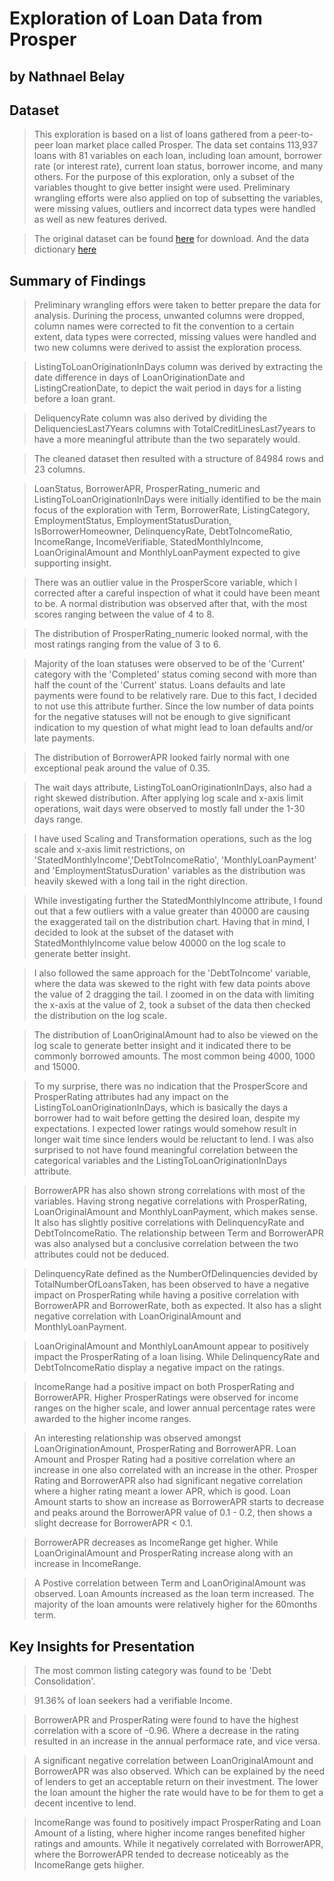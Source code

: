 # Exploration of Loan Data from Prosper
## by Nathnael Belay


## Dataset

> This exploration is based on a list of loans gathered from a peer-to-peer loan market place called Prosper. The data set contains 113,937 loans with 81 variables on each loan, including loan amount, borrower rate (or interest rate), current loan status, borrower income, and many others. For the purpose of this exploration, only a subset of the variables thought to give better insight were used. Preliminary wrangling efforts were also applied on top of subsetting the variables, were missing values, outliers and incorrect data types were handled as well as new features derived.

> The original dataset can be found [here](https://www.google.com/url?q=https://s3.amazonaws.com/udacity-hosted-downloads/ud651/prosperLoanData.csv&sa=D&ust=1581581520570000) for download. And the data dictionary [here](https://www.google.com/url?q=https://docs.google.com/spreadsheet/ccc?key%3D0AllIqIyvWZdadDd5NTlqZ1pBMHlsUjdrOTZHaVBuSlE%26usp%3Dsharing&sa=D&ust=1554486256024000)


## Summary of Findings

> Preliminary wrangling effors were taken to better prepare the data for analysis. Durining the process, unwanted columns were dropped, column names were corrected to fit the convention to a certain extent, data types were corrected, missing values were handled and two new columns were derived to assist the exploration process.

> ListingToLoanOriginationInDays column was derived by extracting the date difference in days of LoanOriginationDate and ListingCreationDate, to depict the wait period in days for a listing before a loan grant.

> DeliquencyRate column was also derived by dividing the DeliquenciesLast7Years columns with TotalCreditLinesLast7years to have a more meaningful attribute than the two separately would.

> The cleaned dataset then resulted with a structure of 84984 rows and 23 columns.

> LoanStatus, BorrowerAPR, ProsperRating_numeric and ListingToLoanOriginationInDays were initially identified to be the main focus of the exploration with Term, BorrowerRate, ListingCategory, EmploymentStatus, EmploymentStatusDuration, IsBorrowerHomeowner, DelinquencyRate, DebtToIncomeRatio, IncomeRange, IncomeVerifiable, StatedMonthlyIncome, LoanOriginalAmount and MonthlyLoanPayment expected to give supporting insight.

> There was an outlier value in the ProsperScore variable, which I corrected after a careful inspection of what it could have been meant to be. A normal distribution was observed after that, with the most scores ranging between the value of 4 to 8.

> The distribution of ProsperRating_numeric looked normal, with the most ratings ranging from the value of 3 to 6.

> Majority of the loan statuses were observed to be of the 'Current' category with the 'Completed' status coming second with more than half the count of the 'Current' status. Loans defaults and late payments were found to be relatively rare. Due to this fact, I decided to not use this attribute further. Since the low number of data points for the negative statuses will not be enough to give significant indication to my question of what might lead to loan defaults and/or late payments.

> The distribution of BorrowerAPR looked fairly normal with one exceptional peak around the value of 0.35.

> The wait days attribute, ListingToLoanOriginationInDays, also had a right skewed distribution. After applying log scale and x-axis limit operations, wait days were observed to mostly fall under the 1-30 days range.

> I have used Scaling and Transformation operations, such as the log scale and x-axis limit restrictions, on 'StatedMonthlyIncome','DebtToIncomeRatio', 'MonthlyLoanPayment' and 'EmploymentStatusDuration' variables as the distribution was heavily skewed with a long tail in the right direction.

> While investigating further the StatedMonthlyIncome attribute, I found out that a few outliers with a value greater than 40000 are causing the exaggerated tail on the distribution chart. Having that in mind, I decided to look at the subset of the dataset with StatedMonthlyIncome value below 40000 on the log scale to generate better insight.

> I also followed the same approach for the 'DebtToIncome' variable, where the data was skewed to the right with few data points above the value of 2 dragging the tail. I zoomed in on the data with limiting the x-axis at the value of 2, took a subset of the data then checked the distribution on the log scale.

> The distribution of LoanOriginalAmount had to also be viewed on the log scale to generate better insight and it indicated there to be commonly borrowed amounts. The most common being 4000, 1000 and 15000.

> To my surprise, there was no indication that the ProsperScore and ProsperRating attributes had any impact on the ListingToLoanOriginationInDays, which is basically the days a borrower had to wait before getting the desired loan, despite my expectations. I expected lower ratings would somehow result in longer wait time since lenders would be reluctant to lend. I was also surprised to not have found meaningful correlation between the categorical variables and the ListingToLoanOriginationInDays attribute.

> BorrowerAPR has also shown strong correlations with most of the variables. Having strong negative correlations with ProsperRating, LoanOriginalAmount and MonthlyLoanPayment, which makes sense. It also has slightly positive correlations with DelinquencyRate and DebtToIncomeRatio. The relationship between Term and BorrowerAPR was also analysed but a conclusive correlation between the two attributes could not be deduced.

> DelinquencyRate defined as the NumberOfDelinquencies devided by TotalNumberOfLoansTaken, has been observed to have a negative impact on ProsperRating while having a positive correlation with BorrowerAPR and BorrowerRate, both as expected. It also has a slight negative correlation with LoanOriginalAmount and MonthlyLoanPayment.

> LoanOriginalAmount and MonthlyLoanAmount appear to positively impact the ProsperRating of a loan lising. While DelinquencyRate and DebtToIncomeRatio display a negative impact on the ratings.

> IncomeRange had a positive impact on both ProsperRating and BorrowerAPR. Higher ProsperRatings were observed for income ranges on the higher scale, and lower annual percentage rates were awarded to the higher income ranges.

> An interesting relationship was observed amongst LoanOriginationAmount, ProsperRating and BorrowerAPR. Loan Amount and Prosper Rating had a positive correlation where an increase in one also correlated with an increase in the other. Prosper Rating and BorrowerAPR also had significant negative correlation where a higher rating meant a lower APR, which is good. Loan Amount starts to show an increase as BorrowerAPR starts to decrease and peaks around the BorrowerAPR value of 0.1 - 0.2, then shows a slight decrease for BorrowerAPR < 0.1.

> BorrowerAPR decreases as IncomeRange get higher. While LoanOriginalAmount and ProsperRating increase along with an increase in IncomeRange.

> A Postive correlation between Term and LoanOriginalAmount was observed. Loan Amounts increased as the loan term increased. The majority of the loan amounts were relatively higher for the 60months term.


## Key Insights for Presentation

> The most common listing category was found to be 'Debt Consolidation'.

> 91.36% of loan seekers had a verifiable Income.

> BorrowerAPR and ProsperRating were found to have the highest correlation with a score of -0.96. Where a decrease in the rating resulted in an increase in the annual performace rate, and vice versa.

> A significant negative correlation between LoanOriginalAmount and BorrowerAPR was also observed. Which can be explained by the need of lenders to get an acceptable return on their investment. The lower the loan amount the higher the rate would have to be for them to get a decent incentive to lend.

> IncomeRange was found to positively impact ProsperRating and Loan Amount of a listing, where higher income ranges benefited higher ratings and amounts. While it negatively correlated with BorrowerAPR, where the BorrowerAPR tended to decrease noticeably as the IncomeRange gets hiigher.